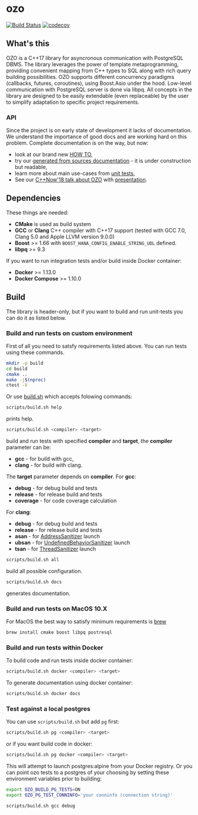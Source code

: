 # ozo

[![Build Status](https://travis-ci.org/yandex/ozo.svg?branch=master)](https://travis-ci.org/yandex/ozo)
[![codecov](https://codecov.io/gh/yandex/ozo/branch/master/graph/badge.svg)](https://codecov.io/gh/yandex/ozo)

## What's this

OZO is a C++17 library for asyncronous communication with PostgreSQL DBMS.
The library leverages the power of template metaprogramming, providing convenient mapping from C++ types to SQL along with rich query building possibilities. OZO supports different concurrency paradigms (callbacks, futures, coroutines), using Boost.Asio under the hood. Low-level communication with PostgreSQL server is done via libpq. All concepts in the library are designed to be easily extendable (even replaceable) by the user to simplify adaptation to specific project requirements.

### API

Since the project is on early state of development it lacks of documentation. We understand the importance of good docs and are working hard on this problem. Complete documentation is on the way, but now:

* look at our brand new [HOW TO](docs/howto.md),
* try our [generated from sources documentation](https://yandex.github.io/ozo/) - it is under construction but readable,
* learn more about main use-cases from [unit tests](tests/integration/request_integration.cpp),
* See our [C++Now'18 talk about OZO](https://youtu.be/-1zbaxuUsMA) with [presentation](https://github.com/boostcon/cppnow_presentations_2018/blob/master/05-09-2018_wednesday/design_and_implementation_of_dbms_asynchronous_client_library__roman_siromakha__cppnow_05092018.pdf).

## Dependencies

These things are needed:

* **CMake** is used as build system
* **GCC** or **Clang** C++ compiler with C++17 support (tested with GCC 7.0, Clang 5.0 and Apple LLVM version 9.0.0)
* **Boost** >= 1.66 with `BOOST_HANA_CONFIG_ENABLE_STRING_UDL` defined.
* **libpq** >= 9.3

If you want to run integration tests and/or build inside Docker container:
* **Docker** >= 1.13.0
* **Docker Compose** >= 1.10.0

## Build

The library is header-only, but if you want to build and run unit-tests you can do it as listed below.

### Build and run tests on custom environment

First of all you need to satsfy requirements listed above. You can run tests using these commands.

```bash
mkdir -p build
cd build
cmake ..
make -j$(nproc)
ctest -V
```

Or use [build.sh](scripts/build.sh) which accepts folowing commands:

```bash
scripts/build.sh help
```

prints help.

```bash
scripts/build.sh <compiler> <target>
```

build and run tests with specified **compiler** and **target**, the **compiler** parameter can be:

* **gcc** - for build with gcc,
* **clang** - for build with clang.

The **target** parameter depends on **compiler**.
For **gcc**:

* **debug** - for debug build and tests
* **release** - for release build and tests
* **coverage** - for code coverage calculation

For **clang**:

* **debug** - for debug build and tests
* **release** - for release build and tests
* **asan** - for [AddressSanitizer](https://clang.llvm.org/docs/AddressSanitizer.html) launch
* **ubsan** - for [UndefinedBehaviorSanitizer](https://clang.llvm.org/docs/UndefinedBehaviorSanitizer.html) launch
* **tsan** - for [ThreadSanitizer](https://clang.llvm.org/docs/ThreadSanitizer.html) launch

```bash
scripts/build.sh all
```

build all possible configuration.

```bash
scripts/build.sh docs
```

generates documentation.

### Build and run tests on MacOS 10.X

For MacOS the best way to satisfy minimum requirements is [brew](https://brew.sh/)

```bash
brew install cmake boost libpq postresql
```

### Build and run tests within Docker

To build code and run tests inside docker container:

```bash
scripts/build.sh docker <compiler> <target>
```

To generate documentation using docker container:

```bash
scripts/build.sh docker docs
```

### Test against a local postgres

You can use `scripts/build.sh` but add `pg` first:

```bash
scripts/build.sh pg <compiler> <target>
```

or if you want build code in docker:

```bash
scripts/build.sh pg docker <compiler> <target>
```

This will attempt to launch postgres:alpine from your Docker registry.
Or you can point ozo tests to a postgres of your choosing by setting these environment variables prior to building:

```bash
export OZO_BUILD_PG_TESTS=ON
export OZO_PG_TEST_CONNINFO='your conninfo (connection string)'

scripts/build.sh gcc debug
```
